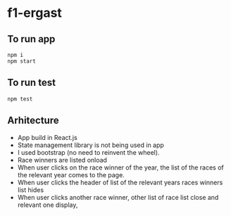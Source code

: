 # f1-ergast

## To run app

    npm i
    npm start
    
## To run test

    npm test

## Arhitecture

- App build in React.js
- State management library is not being used in app
- I used bootstrap (no need to reinvent the wheel).
- Race winners are listed onload
- When user clicks on the race winner of the year, the list of the races of the relevant year comes to the page.
- When user clicks the header of list of the relevant years races winners list hides
- When user clicks another race winner, other list of race list close and relevant one display,
